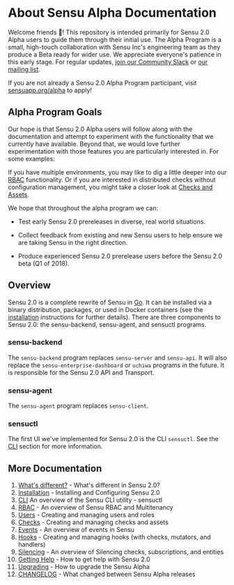 # About Sensu Alpha Documentation

Welcome friends :wave:! This repository is intended primarily for
Sensu 2.0 Alpha users to guide them through their initial use. The
Alpha Program is a small, high-touch collaboration with Sensu Inc's
engineering team as they produce a Beta ready for wider use. We
appreciate everyone's patience in this early stage. For regular
updates, [join our Community Slack](http://slack.sensu.io) or [our
mailing
list](http://sensuapp.us6.list-manage.com/subscribe?u=576e632588&id=2e5efd43d8).

If you are not already a Sensu 2.0 Alpha Program participant, visit
[sensuapp.org/alpha](https://sensuapp.org/alpha#apply) to apply!

## Alpha Program Goals

Our hope is that Sensu 2.0 Alpha users will follow along with the documentation
and attempt to experiment with the functionality that we currently have available.
Beyond that, we would love further experimentation with those features you are
particularly interested in. For some examples:

If you have multiple environments, you may like to dig a little deeper into our
[RBAC](04-rbac-multitenancy.md) functionality. Or if you are interested in
distributed checks without configuration management, you might take a closer
look at [Checks and Assets](06-checks-and-assets.md).

We hope that throughout the alpha program we can:

- Test early Sensu 2.0 prereleases in diverse, real world situations.

- Collect feedback from existing and new Sensu users to help ensure we
  are taking Sensu in the right direction.

- Produce experienced Sensu 2.0 prerelease users before the Sensu 2.0
  beta (Q1 of 2018).

## Overview

Sensu 2.0 is a complete rewrite of Sensu in [Go](https://golang.org). It can be
installed via a binary distribution, packages, or used in Docker containers
(see the [installation](02-installation.md) instructions for further details).
There are three components to Sensu 2.0: the sensu-backend, sensu-agent, and
sensuctl programs.

### sensu-backend

The `sensu-backend` program replaces `sensu-server` and `sensu-api`. It will
also replace the `sensu-enterprise-dashboard` or `uchiwa` programs in the future.
It is responsible for the Sensu 2.0 API and Transport.

### sensu-agent

The `sensu-agent` program replaces `sensu-client`.

### sensuctl

The first UI we've implemented for Sensu 2.0 is the CLI `sensuctl`. See the
[CLI](03-sensuctl.md) section for more information.

## More Documentation

1. [What's different?](01-whats-new.md) - What's different in Sensu 2.0?
1. [Installation](02-installation.md) - Installing and Configuring Sensu 2.0
1. [CLI](03-sensuctl.md) An overview of the Sensu CLI utility - sensuctl
1. [RBAC](04-rbac-multitenancy.md) - An overview of Sensu RBAC and Multitenancy
1. [Users](05-users-and-roles.md) - Creating and managing users and roles
1. [Checks](06-checks-and-assets.md) - Creating and managing checks and assets
1. [Events](07-events.md) - An overview of events in Sensu
1. [Hooks](09-hooks.md) - Creating and managing hooks (with checks, mutators, and handlers)
1. [Silencing](10-silencing.md) - An overview of Silencing checks, subscriptions, and entities
1. [Getting Help](99-getting-help.md) - How to get help with Sensu 2.0
1. [Upgrading](98-upgrading.md) - How to upgrade the Sensu Alpha
1. [CHANGELOG](97-changelog.md) - What changed between Sensu Alpha releases
